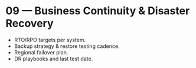 # 09 — Business Continuity & Disaster Recovery

- RTO/RPO targets per system.
- Backup strategy & restore testing cadence.
- Regional failover plan.
- DR playbooks and last test date.